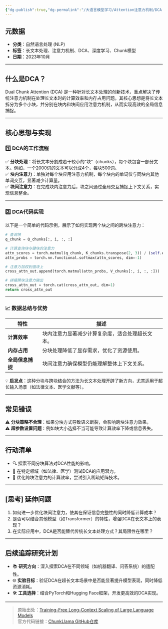 ```yaml
---
{"dg-publish":true,"dg-permalink":"/大语言模型学习/Attention注意力机制/DCA：长文本处理的新突破（Dual-Chunk-Attention）","dg-home":false,"dg-description":"在此输入笔记的描述","dg-hide":false,"dg-hide-title":false,"dg-show-backlinks":true,"dg-show-local-graph":true,"dg-show-inline-title":true,"dg-pinned":false,"dg-passphrase":"在此输入访问密码","dg-enable-mathjax":false,"dg-enable-mermaid":false,"dg-enable-uml":false,"dg-note-icon":0,"dg-enable-dataview":false,"tags":["NLP"],"permalink":"/大语言模型学习/Attention注意力机制/DCA：长文本处理的新突破（Dual-Chunk-Attention）/","dgShowBacklinks":true,"dgShowLocalGraph":true,"dgShowInlineTitle":true,"dgPassFrontmatter":true}
---
```




## 元数据  
- **分类**：自然语言处理 (NLP)  
- **标签**：长文本处理、注意力机制、DCA、深度学习、Chunk模型  
- **日期**：2023年10月  

---



## 什么是DCA？  
Dual Chunk Attention (DCA) 是一种针对长文本处理的创新技术，重点解决了传统注意力机制在处理长文本时的计算效率和内存占用问题。其核心思想是将长文本拆分为多个小块，并分别在块内和块间应用注意力机制，从而实现高效的全局信息捕捉。  

---



## 核心思想与实现  

### 1️⃣ DCA的工作流程  
✅ **分块处理**：将长文本分割成若干较小的“块”（chunks），每个块包含一部分文本。例如，一个2000词的文本可以分成4个，每块500词。  
✅ **块内注意力**：单独对每个块应用注意力机制，每个块内的单词仅与同块内其他单词交互，显著减少计算量。  
✅ **块间注意力**：在完成块内注意力后，块之间通过全局交互捕捉上下文关系，实现信息整合。  

---


### 2️⃣ DCA代码实现  
以下是一个简单的代码示例，展示了如何实现两个块之间的跨块注意力：

```python
# 查询块
q_chunk = Q_chunks[:, i, :, :] 

# 计算查询块与键块的注意力
attn_scores = torch.matmul(q_chunk, K_chunks.transpose(2, 3)) / (self.embed_size ** 0.5)
attn_probs = torch.nn.functional.softmax(attn_scores, dim=-1)

# 注意力加权到值块上
cross_attn_out.append(torch.matmul(attn_probs, V_chunks[:, i, :, :]))

# 拼接跨块注意力输出
cross_attn_out = torch.cat(cross_attn_out, dim=1)
return cross_attn_out
```

---


### 📈 数据总结与优势  
| 特性           | 描述                                                                 |
|----------------|----------------------------------------------------------------------|
| **计算效率**   | 块内注意力显著减少计算复杂度，适合处理超长文本。                     |
| **内存占用**   | 分块处理降低了显存需求，优化了资源使用。                             |
| **全局信息捕捉**| 块间注意力确保模型仍能理解整体上下文关系。                          |

💡 **启发点**：这种分块与跨块结合的方法为长文本处理开辟了新方向，尤其适用于超长输入场景（如法律文本、医学文献等）。  

---



## 常见错误  
⚠️ **分块策略不合理**：如果分块方式导致语义断裂，会影响跨块注意力效果。  
⚠️ **超参数设置问题**：例如块大小选择不当可能导致计算效率下降或信息丢失。  

---



## 行动清单  
- 🔍 探索不同分块算法对DCA性能的影响。  
- 🧪 在特定领域（如法律、医学）测试DCA的应用潜力。  
- 🚀 优化跨块注意力的计算效率，尝试引入稀疏矩阵技术。  

---



## [思考] 延伸问题  
1. 如何进一步优化块间注意力，使其在保证信息完整性的同时降低计算成本？  
2. 是否可以结合其他模型（如Transformer）的特性，增强DCA在长文本上的表现？  
3. 在实际应用中，DCA是否能替代传统长文本处理方式？其局限性在哪里？  

---



## 后续追踪研究计划  
- 📚 **研究方向**：深入探索DCA在不同领域（如机器翻译、问答系统）的适配性。  
- 🌐 **实验目标**：验证DCA在超长文本场景中是否能显著提升模型表现，同时降低资源消耗。  
- 🛠️ **工具选择**：结合PyTorch和Hugging Face框架，开发更高效的DCA实现。  

---

> 原始出处：[Training-Free Long-Context Scaling of Large Language Models](https://arxiv.org/pdf/2402.17463)  
> 官方代码链接：[ChunkLlama GitHub仓库](https://github.com/HKUNLP/ChunkLlama/blob/main/chunkqwen_attn_replace.py)
